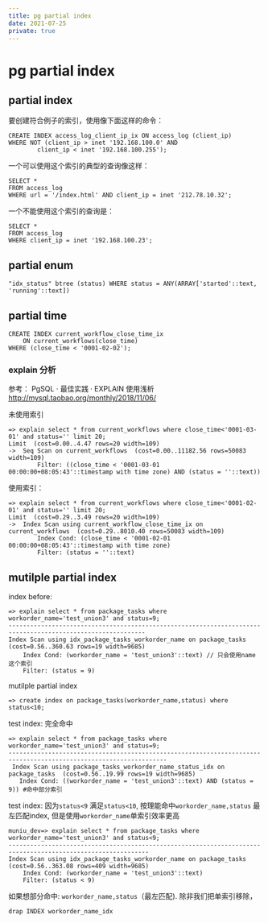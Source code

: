 ```yaml
---
title: pg partial index
date: 2021-07-25
private: true
---
```


# pg partial index

## partial index

要创建符合例子的索引，使用像下面这样的命令：

    CREATE INDEX access_log_client_ip_ix ON access_log (client_ip)
    WHERE NOT (client_ip > inet '192.168.100.0' AND
            client_ip < inet '192.168.100.255');

一个可以使用这个索引的典型的查询像这样：

    SELECT *
    FROM access_log
    WHERE url = '/index.html' AND client_ip = inet '212.78.10.32';

一个不能使用这个索引的查询是：

    SELECT *
    FROM access_log
    WHERE client_ip = inet '192.168.100.23';

## partial enum

    "idx_status" btree (status) WHERE status = ANY(ARRAY['started'::text, 'running'::text])

## partial time

    CREATE INDEX current_workflow_close_time_ix 
        ON current_workflows(close_time)
    WHERE (close_time < '0001-02-02');

### explain 分析

参考： PgSQL · 最佳实践 · EXPLAIN 使用浅析 http://mysql.taobao.org/monthly/2018/11/06/

未使用索引

    => explain select * from current_workflows where close_time<'0001-03-01' and status='' limit 20;
    Limit  (cost=0.00..4.47 rows=20 width=109)
    ->  Seq Scan on current_workflows  (cost=0.00..11182.56 rows=50083 width=109)
            Filter: ((close_time < '0001-03-01 00:00:00+08:05:43'::timestamp with time zone) AND (status = ''::text))

使用索引：

    => explain select * from current_workflows where close_time<'0001-02-01' and status='' limit 20;
    Limit  (cost=0.29..3.49 rows=20 width=109)
    ->  Index Scan using current_workflow_close_time_ix on current_workflows  (cost=0.29..8010.40 rows=50083 width=109)
            Index Cond: (close_time < '0001-02-01 00:00:00+08:05:43'::timestamp with time zone)
            Filter: (status = ''::text)

## mutilple partial index

index before:

    => explain select * from package_tasks where workorder_name='test_union3' and status=9;
    ------------------------------------------------------------------------------------------------------------
    Index Scan using idx_package_tasks_workorder_name on package_tasks  (cost=0.56..360.63 rows=19 width=9685)
        Index Cond: (workorder_name = 'test_union3'::text) // 只会使用name 这个索引
        Filter: (status = 9)

mutilple partial index

    => create index on package_tasks(workorder_name,status) where status<10;

test index: 完全命中

    => explain select * from package_tasks where workorder_name='test_union3' and status=9;
    ------------------------------------------------------------------------------------------------------------------
     Index Scan using package_tasks_workorder_name_status_idx on package_tasks  (cost=0.56..19.99 rows=19 width=9685)
       Index Cond: ((workorder_name = 'test_union3'::text) AND (status = 9)) #命中部分索引

test index: 因为`status<9` 满足`status<10`, 按理能命中`workorder_name,status` 最左匹配index,
但是使用`workorder_name`单索引效率更高

    muniu_dev=> explain select * from package_tasks where workorder_name='test_union3' and status<9;
    -------------------------------------------------------------------------------------------------------------
    Index Scan using idx_package_tasks_workorder_name on package_tasks  (cost=0.56..363.08 rows=409 width=9685)
        Index Cond: (workorder_name = 'test_union3'::text)
        Filter: (status < 9)

如果想部分命中: `workorder_name,status`（最左匹配). 除非我们把单索引移除，

    drap INDEX workorder_name_idx

